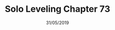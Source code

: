 ---
title: "Solo Leveling Chapter 73"
date: 31/05/2019
range: 29
description: "Solo Leveling Chapter 73"
previous: "series/solo-leveling/chapter-72"
next: "series/solo-leveling"
thumbnail: "Solo Leveling"
---